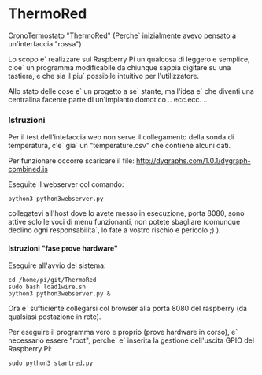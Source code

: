 ThermoRed
=========

CronoTermostato "ThermoRed" (Perche` inizialmente avevo pensato a un'interfaccia "rossa")

Lo scopo e\` realizzare sul Raspberry Pi un qualcosa di leggero e semplice,
cioe\` un programma modificabile da chiunque sappia digitare su una tastiera,
e che sia il piu` possibile intuitivo per l'utilizzatore.

Allo stato delle cose e\` un progetto a se\` stante, ma l'idea e\` che diventi
una centralina facente parte di un'impianto domotico .. ecc.ecc. ..



### Istruzioni

Per il test dell'intefaccia web non serve il collegamento della sonda di temperatura,
c'e\` gia\` un "temperature.csv" che contiene alcuni dati.

Per funzionare occorre scaricare il file: http://dygraphs.com/1.0.1/dygraph-combined.js

Eseguite il webserver col comando:

`python3 python3webserver.py`

collegatevi all'host dove lo avete messo in esecuzione, porta 8080, sono
attive solo le voci di menu funzionanti, non potete sbagliare (comunque declino
ogni responsabilita`, lo fate a vostro rischio e pericolo ;) ).


#### Istruzioni "fase prove hardware"

Eseguire all'avvio del sistema:

```
cd /home/pi/git/ThermoRed
sudo bash load1wire.sh
python3 python3webserver.py &
```

Ora e\` sufficiente collegarsi col browser alla porta 8080 del raspberry
(da qualsiasi postazione in rete).

Per eseguire il programma vero e proprio (prove hardware in corso), e\`
necessario essere "root", perche\` e\` inserita la gestione dell'uscita
GPIO del Raspberry Pi:

`sudo python3 startred.py`
